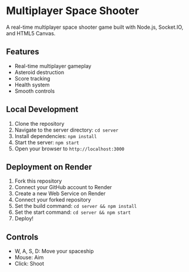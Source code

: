 # Multiplayer Space Shooter

A real-time multiplayer space shooter game built with Node.js, Socket.IO, and HTML5 Canvas.

## Features
- Real-time multiplayer gameplay
- Asteroid destruction
- Score tracking
- Health system
- Smooth controls

## Local Development
1. Clone the repository
2. Navigate to the server directory: `cd server`
3. Install dependencies: `npm install`
4. Start the server: `npm start`
5. Open your browser to `http://localhost:3000`

## Deployment on Render
1. Fork this repository
2. Connect your GitHub account to Render
3. Create a new Web Service on Render
4. Connect your forked repository
5. Set the build command: `cd server && npm install`
6. Set the start command: `cd server && npm start`
7. Deploy!

## Controls
- W, A, S, D: Move your spaceship
- Mouse: Aim
- Click: Shoot
